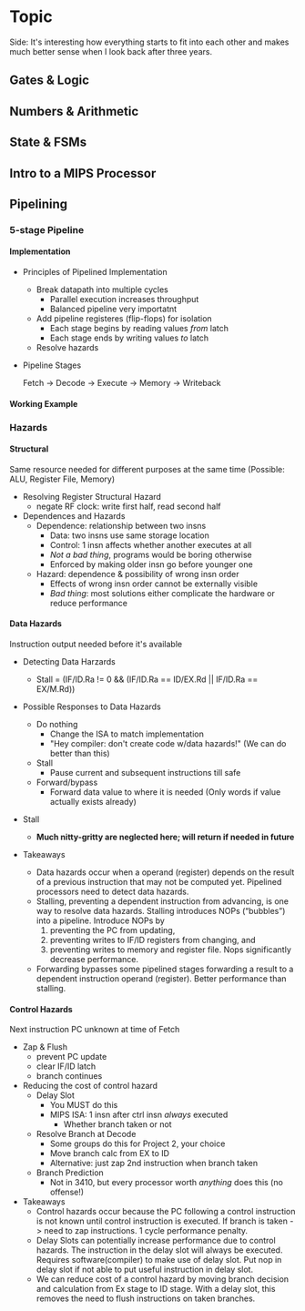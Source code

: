 # Topic 

Side: It's interesting how everything starts to fit into each other and makes much better sense when I look back after three years. 
## Gates & Logic 
## Numbers & Arithmetic 
## State & FSMs
## Intro to a MIPS Processor 
## Pipelining 
### 5-stage Pipeline
#### Implementation 
- Principles of Pipelined Implementation 
    - Break datapath into multiple cycles 
        - Parallel execution increases throughput 
        - Balanced pipeline very importatnt 
    - Add pipeline registeres (flip-flops) for isolation 
        - Each stage begins by reading values *from* latch 
        - Each stage ends by writing values *to* latch 
    - Resolve hazards 
- Pipeline Stages 
    
    Fetch -> Decode -> Execute -> Memory -> Writeback 
#### Working Example 
### Hazards 
#### Structural 
Same resource needed for different purposes at the same time (Possible: ALU, Register File, Memory)
- Resolving Register Structural Hazard 
    - negate RF clock: write first half, read second half 
- Dependences and Hazards 
    - Dependence: relationship between two insns 
        - Data: two insns use same storage location 
        - Control: 1 insn affects whether another executes at all 
        - *Not a bad thing*, programs would be boring otherwise 
        - Enforced by making older insn go before younger one 
    - Hazard: dependence & possibility of wrong insn order 
         - Effects of wrong insn order cannot be externally visible 
         - *Bad thing*: most solutions either complicate the hardware or reduce performance 
#### Data Hazards 
Instruction output needed before it's available 

- Detecting Data Harzards 

    - Stall	=	(IF/ID.Ra !=	0	&&	 (IF/ID.Ra ==	ID/EX.Rd   ||	IF/ID.Ra ==	EX/M.Rd))
- Possible Responses to Data Hazards 
    - Do nothing 
        - Change the ISA to match implementation 
        - "Hey compiler: don't create code w/data hazards!"
        (We can do better than this)
    - Stall 
        - Pause current and subsequent instructions till safe 
    - Forward/bypass
        - Forward data value to where it is needed 
        (Only words if value actually exists already)
- Stall 
    - **Much nitty-gritty are neglected here; will return if needed in future**
    
- Takeaways 
    - Data hazards occur when a	operand	(register) depends on the result of	a previous instruction	that may not be computed yet. Pipelined	processors need to detect data hazards.
    - Stalling, preventing a dependent instruction from advancing, is one way to resolve data	hazards. Stalling introduces NOPs (“bubbles”) into a pipeline. Introduce NOPs by	
        1. preventing the PC from updating,	
        2. preventing writes to	IF/ID registers from changing, and	
        3. preventing writes to memory and register file. Nops significantly decrease performance.
    - Forwarding bypasses some pipelined stages forwarding a result to a dependent instruction operand (register). Better performance than stalling.
#### Control Hazards 
Next instruction PC unknown at time of Fetch 
- Zap & Flush 
    - prevent PC update
    - clear IF/ID latch
    - branch continues
- Reducing the cost of control hazard 
    - Delay Slot 
        - You MUST do this 
        - MIPS ISA: 1 insn after ctrl insn *always* executed 
            - Whether branch taken or not 
    - Resolve Branch at Decode 
        - Some groups do this for Project 2, your choice 
        - Move branch calc from EX to ID
        - Alternative: just zap 2nd instruction when branch taken 
    - Branch Prediction 
        - Not in 3410, but every processor worth *anything* does this (no offense!)
- Takeaways 
    - Control hazards occur because the	PC following a control instruction is not known	until	control	instruction	is	executed. If branch	is taken -> need to	zap	instructions. 1	cycle performance penalty.
    - Delay	Slots can potentially increase performance due to control hazards. The instruction	in	the	delay slot will always be executed. Requires software(compiler)	to make use of delay slot. Put nop in delay slot if not able to	put	useful instruction in delay slot.
    - We can reduce	cost of	a control hazard by	moving branch decision and calculation from Ex	stage to ID	stage. With a delay slot, this removes the need to flush instructions on taken branches.
